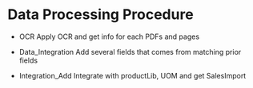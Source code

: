 # Data Processing Procedure

 - OCR
    Apply OCR and get info for each PDFs and pages

 - Data_Integration
    Add several fields that comes from matching prior fields

 - Integration_Add
    Integrate with productLib, UOM and get SalesImport